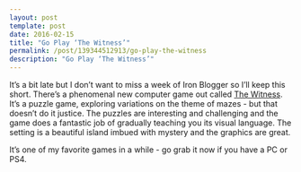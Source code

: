 ```yaml
---
layout: post
template: post
date: 2016-02-15
title: "Go Play ‘The Witness’"
permalink: /post/139344512913/go-play-the-witness
description: "Go Play ‘The Witness’"
---
```

<p>It’s a bit late but I don’t want to miss a week of Iron Blogger so I’ll keep this short. There’s a phenomenal new computer game out called <a href="http://the-witness.net/">The Witness</a>. It’s a puzzle game, exploring variations on the theme of mazes - but that doesn’t do it justice. The puzzles are interesting and challenging and the game does a fantastic job of gradually teaching you its visual language. The setting is a beautiful island imbued with mystery and the graphics are great.</p><p>It’s one of my favorite games in a while - go grab it now if you have a PC or PS4.</p>